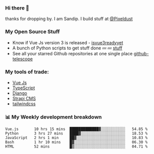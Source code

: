 ### Hi there 👋

thanks for dropping by.
I am Sandip. I build stuff at [@Pixeldust](github.com/pixeldust-in/)

###  **My Open Source Stuff**

 - Know if Vue Js version 3 is released -  [isvue3readyyet](https://github.com/sandiprb/isvue3readyyet)
 - A bunch of Python scripts to get stuff done 💤 💤 [stuff](https://github.com/sandiprb/stuff)
 - See all your starred Github repositories at one single place [github-telescope](https://github.com/sandiprb/github-telescope)



###  **My tools of trade:**
 - [Vue Js](https://github.com/vuejs/vue/)
 - [TypeScript](https://github.com/microsoft/TypeScript)
 - [Django](github.com/django/django)
 - [Strapi CMS](github.com/strapi/strapi)
 - [tailwindcss](https://github.com/tailwindlabs/tailwindcss)


###  📊 **My Weekly development breakdown**
<!--START_SECTION:waka-->
```text
Vue.js       10 hrs 15 mins  █████████████▓░░░░░░░░░░░   54.85 % 
Python       3 hrs 27 mins   ████▓░░░░░░░░░░░░░░░░░░░░   18.53 % 
JavaScript   2 hrs 1 min     ██▓░░░░░░░░░░░░░░░░░░░░░░   10.83 % 
Bash         1 hr 10 mins    █▓░░░░░░░░░░░░░░░░░░░░░░░   06.30 % 
HTML         52 mins         █▒░░░░░░░░░░░░░░░░░░░░░░░   04.71 % 
```
<!--END_SECTION:waka-->
